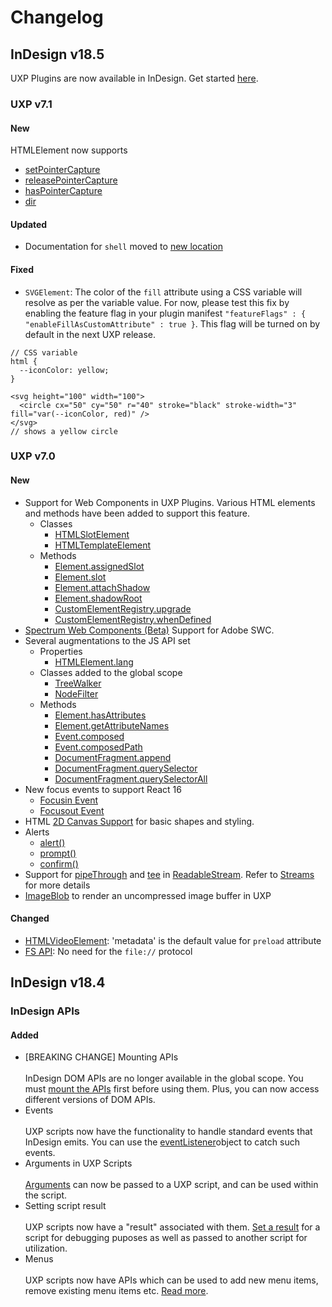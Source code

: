 # Changelog

## InDesign v18.5

UXP Plugins are now available in InDesign. Get started [here](../plugins).

### UXP v7.1

#### New
HTMLElement now supports
- [setPointerCapture](/reference-js/Global%20Members/HTML%20DOM/Elementmd#setpointercapturepointerid)
- [releasePointerCapture](/reference-js/Global%20Members/HTML%20DOM/Elemen.md#releasepointercapturepointerid)
- [hasPointerCapture](/reference-js/Global%20Members/HTML%20DOM/Elemet.md#haspointercapturepointerid)
- [dir](/reference-js/Global%20Members/HTML%20Elements/HTMLHtmlElement.md#dir--string)

#### Updated
- Documentation for `shell` moved to [new location](/reference-js/Modules/uxp/shell/)

#### Fixed
- `SVGElement`: The color of the `fill` attribute using a CSS variable will resolve as per the variable value. For now, please test this fix by enabling the feature flag in your plugin manifest `"featureFlags" : { "enableFillAsCustomAttribute" : true }`. This flag will be turned on by default in the next UXP release. 
```
// CSS variable
html {
  --iconColor: yellow;
}

<svg height="100" width="100">
  <circle cx="50" cy="50" r="40" stroke="black" stroke-width="3" fill="var(--iconColor, red)" />
</svg>
// shows a yellow circle
```  

### UXP v7.0

#### New
- Support for Web Components in UXP Plugins. Various HTML elements and methods have been added to support this feature.
    - Classes
        - [HTMLSlotElement](/reference/uxp-api/reference-js/Global%20Members/HTML%20Elements/HTMLSlotElement.md)
        - [HTMLTemplateElement](/reference/uxp-api/reference-js/Global%20Members/HTML%20Elements/HTMLTemplateElement.md)
    - Methods
        - [Element.assignedSlot](/reference/uxp-api/reference-js/Global%20Members/HTML%20DOM/Element.md#assignedslot--htmlslotelement)
        - [Element.slot](/reference/uxp-api/reference-js/Global%20Members/HTML%20DOM/Element.md#slot--string)
        - [Element.attachShadow](/reference/uxp-api/reference-js/Global%20Members/HTML%20DOM/Element.md#attachshadowinit)
        - [Element.shadowRoot](/reference/uxp-api/reference-js/Global%20Members/HTML%20DOM/Element.md#shadowroot--shadowroot)
        - [CustomElementRegistry.upgrade](/reference/uxp-api/reference-js/Global%20Members/HTML%20DOM/CustomElementRegistry.md#upgraderoot)
        - [CustomElementRegistry.whenDefined](/reference/uxp-api/reference-js/Global%20Members/HTML%20DOM/CustomElementRegistry.md#whendefinedname)
- [Spectrum Web Components (Beta)](/reference/uxp-api/reference-spectrum/swc/index.md) Support for Adobe SWC.
- Several augmentations to the JS API set
    - Properties
        - [HTMLElement.lang](/reference/uxp-api/reference-js/Global%20Members/HTML%20Elements/HTMLElement.md#lang--string)
    - Classes added to the global scope
        - [TreeWalker](/reference/uxp-api/reference-js/Global%20Members/HTML%20DOM/TreeWalker.md)
        - [NodeFilter](/reference/uxp-api/reference-js/Global%20Members/HTML%20DOM/NodeFilter.md)
    - Methods
        - [Element.hasAttributes](/reference/uxp-api/reference-js/Global%20Members/HTML%20DOM/Element.md#hasattributes)
        - [Element.getAttributeNames](/reference/uxp-api/reference-js/Global%20Members/HTML%20DOM/Element.md#getattributenames)
        - [Event.composed](/reference/uxp-api/reference-js/Global%20Members/HTML%20Events/Event.md#composed--boolean)
        - [Event.composedPath](/reference/uxp-api/reference-js/Global%20Members/HTML%20Events/Event.md#composedpath)
        - [DocumentFragment.append](/reference/uxp-api/reference-js/Global%20Members/HTML%20DOM/DocumentFragment.md#appendargs)
        - [DocumentFragment.querySelector](/reference/uxp-api/reference-js/Global%20Members/HTML%20DOM/DocumentFragment.md#queryselectorselector)
        - [DocumentFragment.querySelectorAll](/reference/uxp-api/reference-js/Global%20Members/HTML%20DOM/DocumentFragment.md#queryselectorallselector)
- New focus events to support React 16
    - [Focusin Event](https://developer.mozilla.org/en-US/docs/Web/API/Element/focusin_event)
    - [Focusout Event](https://developer.mozilla.org/en-US/docs/Web/API/Element/focusout_event)
- HTML [2D Canvas Support](/reference/uxp-api/reference-js/Global%20Members/HTML%20Elements/HTMLCanvasElement.md) for basic shapes and styling.
- Alerts
    - [alert()](/reference/uxp-api/reference-js/Global%20Members/HTML%20DOM/alert.md)
    - [prompt()](/reference/uxp-api/reference-js/Global%20Members/HTML%20DOM/prompt.md)
    - [confirm()](/reference/uxp-api/reference-js/Global%20Members/HTML%20DOM/confirm.md)
- Support for [pipeThrough](/reference/uxp-api/reference-js/Global%20Members/Streams/ReadableStream.md#pipeThroughtransform-options) and [tee](/reference/uxp-api/reference-js/Global%20Members/Streams/ReadableStream.md#tee) in [ReadableStream](/reference/uxp-api/reference-js/Global%20Members/Streams/ReadableStream.md). Refer to [Streams](/reference/uxp-api/reference-js/Global%20Members/Streams/index.md) for more details
- [ImageBlob](/reference/uxp-api/reference-js/Global%20Members/ImageBlob/) to render an uncompressed image buffer in UXP

#### Changed
- [HTMLVideoElement](/reference/uxp-api/reference-js/Global%20Members/HTML%20Elements/HTMLVideoElement.md): 'metadata' is the default value for `preload` attribute
- [FS API](/reference/uxp-api/reference-js/Modules/fs/): No need for the `file://` protocol


## InDesign v18.4

### InDesign APIs

#### Added
- [BREAKING CHANGE] Mounting APIs <br></br>
    InDesign DOM APIs are no longer available in the global scope. You must [mount the APIs](../recipes/dom-versioning/) first before using them. Plus, you can now access different versions of DOM APIs.
- Events <br></br>
    UXP scripts now have the functionality to handle standard events that InDesign emits. You can use the [eventListener](../recipes/events/)object to catch such events. 
- Arguments in UXP Scripts <br></br>
    [Arguments](../recipes/arguments/) can now be passed to a UXP script, and can be used within the script. 
- Setting script result <br></br>
    UXP scripts now have a "result" associated with them. [Set a result](../recipes/script-result/) for a script for debugging puposes as well as passed to another script for utilization.
- Menus <br></br>
    UXP scripts now have APIs which can be used to add new menu items, remove existing menu items etc. [Read more](../recipes/menus/).
